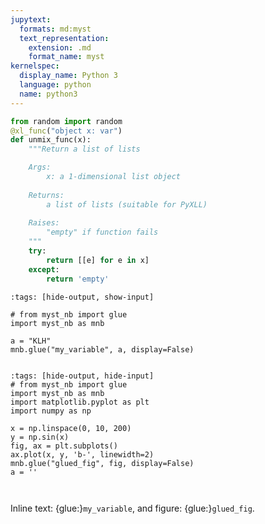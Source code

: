 ```yaml
---
jupytext:
  formats: md:myst
  text_representation:
    extension: .md
    format_name: myst
kernelspec:
  display_name: Python 3
  language: python
  name: python3
---
```


```python
from random import random
@xl_func("object x: var")
def unmix_func(x):
    """Return a list of lists

    Args:
        x: a 1-dimensional list object
        
    Returns:
        a list of lists (suitable for PyXLL) 
        
    Raises:
        "empty" if function fails
    """
    try:
        return [[e] for e in x]
    except:
        return 'empty'
```

```{code-cell} ipython3
:tags: [hide-output, show-input]

# from myst_nb import glue
import myst_nb as mnb

a = "KLH"
mnb.glue("my_variable", a, display=False)
```

```{glue:} my_variable
```

```{code-cell} ipython3
:tags: [hide-output, hide-input]
# from myst_nb import glue
import myst_nb as mnb
import matplotlib.pyplot as plt
import numpy as np

x = np.linspace(0, 10, 200)
y = np.sin(x)
fig, ax = plt.subplots()
ax.plot(x, y, 'b-', linewidth=2)
mnb.glue("glued_fig", fig, display=False)
a = ''
```

```{glue:figure} glued_fig
```

```{glue:} my_variable
```

Inline text: {glue:}`my_variable`, and figure: {glue:}`glued_fig`.
